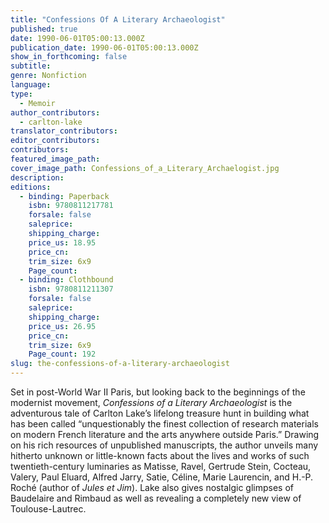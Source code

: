 ```yaml
---
title: "Confessions Of A Literary Archaeologist"
published: true
date: 1990-06-01T05:00:13.000Z
publication_date: 1990-06-01T05:00:13.000Z
show_in_forthcoming: false
subtitle:
genre: Nonfiction
language:
type:
  - Memoir
author_contributors:
  - carlton-lake
translator_contributors:
editor_contributors:
contributors:
featured_image_path:
cover_image_path: Confessions_of_a_Literary_Archaelogist.jpg
description:
editions:
  - binding: Paperback
    isbn: 9780811217781
    forsale: false
    saleprice:
    shipping_charge:
    price_us: 18.95
    price_cn:
    trim_size: 6x9
    Page_count:
  - binding: Clothbound
    isbn: 9780811211307
    forsale: false
    saleprice:
    shipping_charge:
    price_us: 26.95
    price_cn:
    trim_size: 6x9
    Page_count: 192
slug: the-confessions-of-a-literary-archaeologist
---
```


Set in post-World War II Paris, but looking back to the beginnings of the modernist movement, _Confessions of a Literary Archaeologist_ is the adventurous tale of Carlton Lake’s lifelong treasure hunt in building what has been called “unquestionably the finest collection of research materials on modern French literature and the arts anywhere outside Paris.” Drawing on his rich resources of unpublished manuscripts, the author unveils many hitherto unknown or little-known facts about the lives and works of such twentieth-century luminaries as Matisse, Ravel, Gertrude Stein, Cocteau, Valery, Paul Eluard, Alfred Jarry, Satie, Céline, Marie Laurencin, and H.-P. Roché (author of _Jules et Jim_). Lake also gives nostalgic glimpses of Baudelaire and Rimbaud as well as revealing a completely new view of Toulouse-Lautrec.

